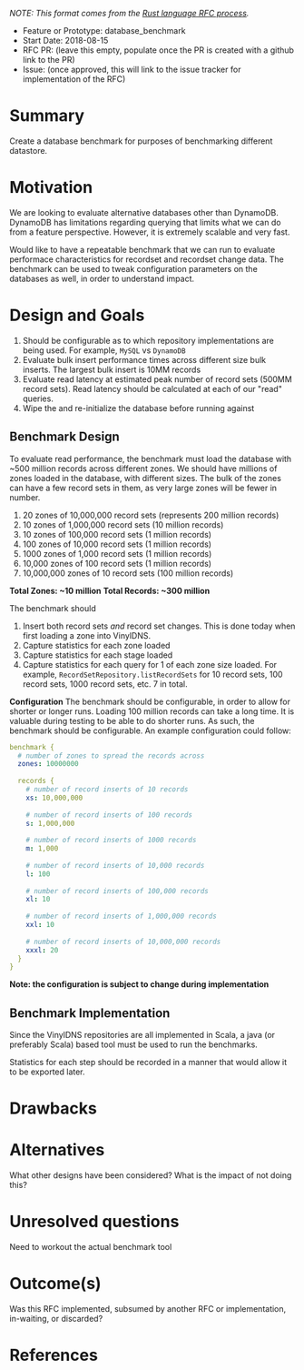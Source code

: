 _NOTE: This format comes from the
[Rust language RFC process](https://github.com/rust-lang/rfcs)._

- Feature or Prototype: database_benchmark
- Start Date: 2018-08-15
- RFC PR: (leave this empty, populate once the PR is created with a github link to the PR)
- Issue: (once approved, this will link to the issue tracker for implementation of the RFC)

# Summary
[summary]: #summary

Create a database benchmark for purposes of benchmarking different datastore.

# Motivation
[motivation]: #motivation

We are looking to evaluate alternative databases other than DynamoDB.  DynamoDB has limitations regarding querying that limits what we can do from a feature perspective.  However, it is extremely scalable and very fast.

Would like to have a repeatable benchmark that we can run to evaluate performace characteristics for recordset and recordset change data.  The benchmark can be used to tweak configuration parameters on the databases as well, in order to understand impact.

# Design and Goals
[design]: #design-and-goals

1. Should be configurable as to which repository implementations are being used.  For example, `MySQL` vs `DynamoDB`
1. Evaluate bulk insert performance times across different size bulk inserts.  The largest bulk insert is 10MM records
1. Evaluate read latency at estimated peak number of record sets (500MM record sets).  Read latency should be calculated at each of our "read" queries.
1. Wipe the and re-initialize the database before running against 

## Benchmark Design
[benchmark-design]: #benchmark-design
To evaluate read performance, the benchmark must load the database with ~500 million records across different zones.  We should have millions of zones loaded in the database, with different sizes.  The bulk of the zones can have a few record sets in them, as very large zones will be fewer in number.

1. 20 zones of 10,000,000 record sets (represents 200 million records)
1. 10 zones of 1,000,000 record sets (10 million records)
1. 10 zones of 100,000 record sets (1 million records)
1. 100 zones of 10,000 record sets (1 million records)
1. 1000 zones of 1,000 record sets (1 million records)
1. 10,000 zones of 100 record sets (1 million records)
1. 10,000,000 zones of 10 record sets (100 million records)

**Total Zones: ~10 million**
**Total Records: ~300 million**

The benchmark should

1. Insert both record sets _and_ record set changes.  This is done today when first loading a zone into VinylDNS.
1. Capture statistics for each zone loaded
1. Capture statistics for each stage loaded
1. Capture statistics for each query for 1 of each zone size loaded.  For example, `RecordSetRepository.listRecordSets` for 10 record sets, 100 record sets, 1000 record sets, etc. 7 in total.

**Configuration**
The benchmark should be configurable, in order to allow for shorter or longer runs.  Loading 100 million records can take a long time.  It is valuable during testing to be able to do shorter runs.  As such, the benchmark should be configurable.  An example configuration could follow:

```yaml
benchmark {
  # number of zones to spread the records across
  zones: 10000000
  
  records {
    # number of record inserts of 10 records
    xs: 10,000,000
  
    # number of record inserts of 100 records
    s: 1,000,000
  
    # number of record inserts of 1000 records
    m: 1,000
  
    # number of record inserts of 10,000 records
    l: 100
    
    # number of record inserts of 100,000 records
    xl: 10
  
    # number of record inserts of 1,000,000 records
    xxl: 10
    
    # number of record inserts of 10,000,000 records
    xxxl: 20
  }
}
```

**Note: the configuration is subject to change during implementation**

## Benchmark Implementation
Since the VinylDNS repositories are all implemented in Scala, a java (or preferably Scala) based tool must be used to run the benchmarks.

Statistics for each step should be recorded in a manner that would allow it to be exported later.

# Drawbacks
[drawbacks]: #drawbacks

# Alternatives
[alternatives]: #alternatives

What other designs have been considered? What is the impact of not doing this?

# Unresolved questions
[unresolved]: #unresolved-questions

Need to workout the actual benchmark tool

# Outcome(s)
[outcome]: #outcome

Was this RFC implemented, subsumed by another RFC or implementation, in-waiting,
or discarded?

# References
[references]: #references

